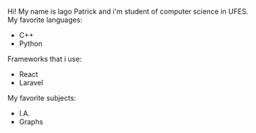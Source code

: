 Hi! My name is Iago Patrick and i'm student of computer science in UFES.
My favorite languages:
- C++
- Python

Frameworks that i use:
- React
- Laravel
  
My favorite subjects:
- I.A.
- Graphs
